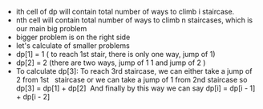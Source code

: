 * ith cell of dp will contain total number of ways to climb i staircase.
* nth cell will contain total number of ways to climb n staircases, which is our main big problem
* bigger problem is on the right side
* let's calculate of smaller problems
* dp[1] = 1 ( to reach 1st stair, there is only one way, jump of 1)
* dp[2] = 2 (there are two ways, jump of 1 1 and jump of 2 )
​
* To calculate dp[3]: To reach 3rd staircase, we can either take a jump of 2 from 1st   staircase or we can take a jump of 1 from 2nd staircase
so dp[3] = dp[1] + dp[2]
​
And finally by this way we can say
dp[i] = dp[i - 1] + dp[i - 2]